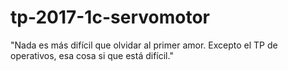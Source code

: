 # tp-2017-1c-servomotor
"Nada es más difícil que olvidar al primer amor. Excepto el TP de operativos, esa cosa si que está difícil."
